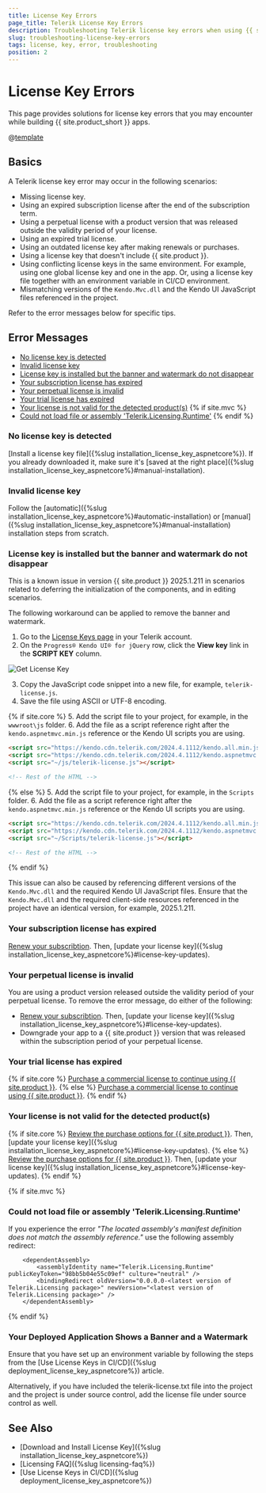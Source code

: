 ```yaml
---
title: License Key Errors
page_title: Telerik License Key Errors
description: Troubleshooting Telerik license key errors when using {{ site.product }}.
slug: troubleshooting-license-key-errors
tags: license, key, error, troubleshooting
position: 2
---
```


# License Key Errors

This page provides solutions for license key errors that you may encounter while building {{ site.product_short }} apps.

@[template](/_contentTemplates/licensing-templates.md#ci-cd-support)

## Basics

A Telerik license key error may occur in the following scenarios:

* Missing license key.
* Using an expired subscription license after the end of the subscription term.
* Using a perpetual license with a product version that was released outside the validity period of your license.
* Using an expired trial license.
* Using an outdated license key after making renewals or purchases.
* Using a license key that doesn't include {{ site.product }}.
* Using conflicting license keys in the same environment. For example, using one global license key and one in the app. Or, using a license key file together with an environment variable in CI/CD environment.
* Mismatching versions of the `Kendo.Mvc.dll` and the Kendo UI JavaScript files referenced in the project.

Refer to the error messages below for specific tips.

## Error Messages

* [No license key is detected](#no-license-key-is-detected)
* [Invalid license key](#invalid-license-key)
* [License key is installed but the banner and watermark do not disappear](#license-key-is-installed-but-the-banner-and-watermark-do-not-disappear)
* [Your subscription license has expired](#your-subscription-license-has-expired)
* [Your perpetual license is invalid](#your-perpetual-license-is-invalid)
* [Your trial license has expired](#your-trial-license-has-expired)
* [Your license is not valid for the detected product(s)](#your-license-is-not-valid-for-the-detected-products)
{% if site.mvc %}
* [Could not load file or assembly 'Telerik.Licensing.Runtime'](#could-not-load-file-or-assembly-teleriklicensingruntime)
{% endif %}

### No license key is detected

[Install a license key file]({%slug installation_license_key_aspnetcore%}). If you already downloaded it, make sure it's [saved at the right place]({%slug installation_license_key_aspnetcore%}#manual-installation).

### Invalid license key

Follow the [automatic]({%slug installation_license_key_aspnetcore%}#automatic-installation) or [manual]({%slug installation_license_key_aspnetcore%}#manual-installation) installation steps from scratch.

### License key is installed but the banner and watermark do not disappear

This is a known issue in version {{ site.product }} 2025.1.211 in scenarios related to deferring the initialization of the components, and in editing scenarios. 

The following workaround can be applied to remove the banner and watermark.

1. Go to the [License Keys page](https://www.telerik.com/account/your-licenses/license-keys) in your Telerik account.
2. On the `Progress® Kendo UI® for jQuery` row, click the **View key** link in the **SCRIPT KEY** column.

![Get License Key](../images/get-license-key.png)

3. Copy the JavaScript code snippet into a new file, for example, `telerik-license.js`.
4. Save the file using ASCII or UTF-8 encoding.

{% if site.core %}
5. Add the script file to your project, for example, in the `wwwroot\js` folder.
6. Add the file as a script reference right after the `kendo.aspnetmvc.min.js` reference or the Kendo UI scripts you are using.

```html
<script src="https://kendo.cdn.telerik.com/2024.4.1112/kendo.all.min.js"></script>
<script src="https://kendo.cdn.telerik.com/2024.4.1112/kendo.aspnetmvc.min.js"></script>
<script src="~/js/telerik-license.js"></script>

<!-- Rest of the HTML -->
```
{% else %}
5. Add the script file to your project, for example, in the `Scripts` folder.
6. Add the file as a script reference right after the `kendo.aspnetmvc.min.js` reference or the Kendo UI scripts you are using.

```html
<script src="https://kendo.cdn.telerik.com/2024.4.1112/kendo.all.min.js"></script>
<script src="https://kendo.cdn.telerik.com/2024.4.1112/kendo.aspnetmvc.min.js"></script>
<script src="~/Scripts/telerik-license.js"></script>

<!-- Rest of the HTML -->
```
{% endif %}

This issue can also be caused by referencing different versions of the `Kendo.Mvc.dll` and the required Kendo UI JavaScript files. Ensure that the `Kendo.Mvc.dll` and the required client-side resources referenced in the project have an identical version, for example, 2025.1.211.

### Your subscription license has expired

<a href="https://www.telerik.com/account/your-licenses" target="_blank">Renew your subscribtion</a>. Then, [update your license key]({%slug installation_license_key_aspnetcore%}#license-key-updates).

### Your perpetual license is invalid

You are using a product version released outside the validity period of your perpetual license. To remove the error message, do either of the following:

* <a href="https://www.telerik.com/account/your-licenses" target="_blank">Renew your subscribtion</a>. Then, [update your license key]({%slug installation_license_key_aspnetcore%}#license-key-updates).
* Downgrade your app to a {{ site.product }} version that was released within the subscription period of your perpetual license.

### Your trial license has expired

{% if site.core %}
<a href="https://www.telerik.com/purchase/aspnet-core-ui" target="_blank">Purchase a commercial license to continue using {{ site.product }}</a>.
{% else %}
<a href="https://www.telerik.com/purchase/aspnet-mvc" target="_blank">Purchase a commercial license to continue using {{ site.product }}</a>.
{% endif %}

### Your license is not valid for the detected product(s)

{% if site.core %}
<a href="https://www.telerik.com/purchase/aspnet-core-ui" target="_blank">Review the purchase options for {{ site.product }}</a>. Then, [update your license key]({%slug installation_license_key_aspnetcore%}#license-key-updates).
{% else %}
<a href="https://www.telerik.com/purchase/aspnet-mvc" target="_blank">Review the purchase options for {{ site.product }}</a>. Then, [update your license key]({%slug installation_license_key_aspnetcore%}#license-key-updates).
{% endif %}

{% if site.mvc %}
### Could not load file or assembly 'Telerik.Licensing.Runtime'

If you experience the error *"The located assembly's manifest definition does not match the assembly reference."* use the following assembly redirect:

```
    <dependentAssembly>
        <assemblyIdentity name="Telerik.Licensing.Runtime" publicKeyToken="98bb5b04e55c09ef" culture="neutral" />
        <bindingRedirect oldVersion="0.0.0.0-<latest version of Telerik.Licensing package>" newVersion="<latest version of Telerik.Licensing package>" />
    </dependentAssembly>
```
{% endif %}

### Your Deployed Application Shows a Banner and a Watermark

Ensure that you have set up an environment variable by following the steps from the [Use License Keys in CI/CD]({%slug deployment_license_key_aspnetcore%}) article.

Alternatively, if you have included the telerik-license.txt file into the project and the project is under source control, add the license file under source control as well.

## See Also

* [Download and Install License Key]({%slug installation_license_key_aspnetcore%})
* [Licensing FAQ]({%slug licensing-faq%})
* [Use License Keys in CI/CD]({%slug deployment_license_key_aspnetcore%})
